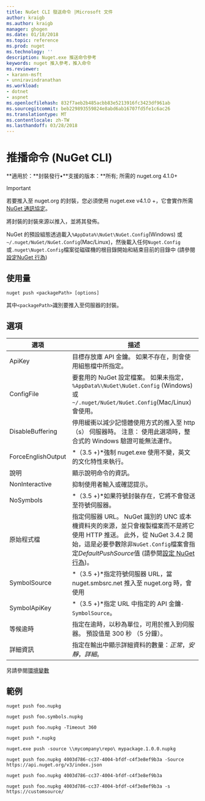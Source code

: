 ```yaml
---
title: NuGet CLI 發送命令 |Microsoft 文件
author: kraigb
ms.author: kraigb
manager: ghogen
ms.date: 01/18/2018
ms.topic: reference
ms.prod: nuget
ms.technology: ''
description: Nuget.exe 推送命令參考
keywords: nuget 推入參考，推入命令
ms.reviewer:
- karann-msft
- unniravindranathan
ms.workload:
- dotnet
- aspnet
ms.openlocfilehash: 832f7aeb2b485acbb83e5213916fc3423df961ab
ms.sourcegitcommit: beb229893559824e8abd6ab16707fd5fe1c6ac26
ms.translationtype: MT
ms.contentlocale: zh-TW
ms.lasthandoff: 03/28/2018
---
```

# <a name="push-command-nuget-cli"></a>推播命令 (NuGet CLI)

**適用於：**封裝發行&bullet;**支援的版本：**所有; 所需的 nuget.org 4.1.0+

> [!Important]
> 若要推入至 nuget.org 的封裝，您必須使用 nuget.exe v4.1.0 +，它會實作所需[NuGet 通訊協定](../api/nuget-protocols.md)。

將封裝的封裝來源以推入，並將其發佈。

NuGet 的預設組態透過載入`%AppData%\NuGet\NuGet.Config`(Windows) 或`~/.nuget/NuGet/NuGet.Config`(Mac/Linux)，然後載入任何`Nuget.Config`或`.nuget\Nuget.Config`檔案從磁碟機的根目錄開始和結束目前的目錄中 (請參閱[設定NuGet 行為](../consume-packages/configuring-nuget-behavior.md))

## <a name="usage"></a>使用量

```cli
nuget push <packagePath> [options]
```

其中`<packagePath>`識別要推入至伺服器的封裝。

## <a name="options"></a>選項

| 選項 | 描述 |
| --- | --- |
| ApiKey | 目標存放庫 API 金鑰。 如果不存在，則會使用組態檔中所指定。 |
| ConfigFile | 要套用的 NuGet 設定檔案。 如果未指定， `%AppData%\NuGet\NuGet.Config` (Windows) 或`~/.nuget/NuGet/NuGet.Config`(Mac/Linux) 會使用。|
| DisableBuffering | 停用緩衝以減少記憶體使用方式的推入至 http （s） 伺服器時。 注意： 使用此選項時，整合式的 Windows 驗證可能無法運作。 |
| ForceEnglishOutput | *（3.5 +)*強制 nuget.exe 使用不變，英文的文化特性來執行。 |
| 說明 | 顯示說明命令的資訊。 |
| NonInteractive | 抑制使用者輸入或確認提示。 |
| NoSymbols | *（3.5 +)*如果符號封裝存在，它將不會發送至符號伺服器。 |
| 原始程式檔 | 指定伺服器 URL。 NuGet 識別的 UNC 或本機資料夾的來源，並只會複製檔案而不是將它使用 HTTP 推送。  此外，從 NuGet 3.4.2 開始，這是必要參數除非`NuGet.Config`檔案會指定*DefaultPushSource*值 (請參閱[設定 NuGet 行為](../consume-packages/configuring-nuget-behavior.md))。 |
| SymbolSource | *（3.5 +)*指定符號伺服器 URL，當 nuget.smbsrc.net 推入至 nuget.org 時，會使用 |
| SymbolApiKey | *（3.5 +)*指定 URL 中指定的 API 金鑰`-SymbolSource`。 |
| 等候逾時 | 指定在逾時，以秒為單位，可用於推入到伺服器。 預設值是 300 秒 （5 分鐘）。 |
| 詳細資訊 | 指定在輸出中顯示詳細資料的數量：*正常*，*安靜*，*詳細*。 |

另請參閱[環境變數](cli-ref-environment-variables.md)

## <a name="examples"></a>範例

```cli
nuget push foo.nupkg

nuget push foo.symbols.nupkg

nuget push foo.nupkg -Timeout 360

nuget push *.nupkg

nuget.exe push -source \\mycompany\repo\ mypackage.1.0.0.nupkg

nuget push foo.nupkg 4003d786-cc37-4004-bfdf-c4f3e8ef9b3a -Source https://api.nuget.org/v3/index.json

nuget push foo.nupkg 4003d786-cc37-4004-bfdf-c4f3e8ef9b3a

nuget push foo.nupkg 4003d786-cc37-4004-bfdf-c4f3e8ef9b3a -s https://customsource/
```
